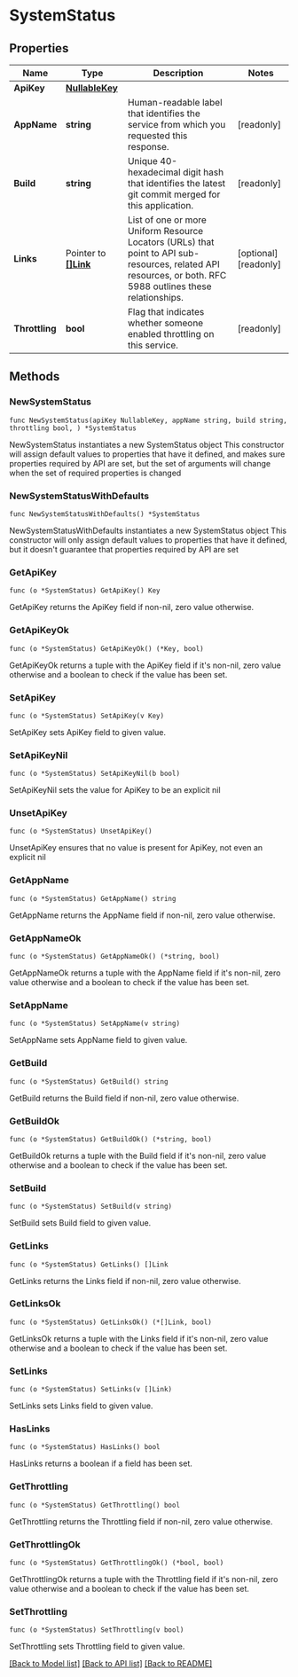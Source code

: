 # SystemStatus

## Properties

Name | Type | Description | Notes
------------ | ------------- | ------------- | -------------
**ApiKey** | [**NullableKey**](Key.md) |  | 
**AppName** | **string** | Human-readable label that identifies the service from which you requested this response. | [readonly] 
**Build** | **string** | Unique 40-hexadecimal digit hash that identifies the latest git commit merged for this application. | [readonly] 
**Links** | Pointer to [**[]Link**](Link.md) | List of one or more Uniform Resource Locators (URLs) that point to API sub-resources, related API resources, or both. RFC 5988 outlines these relationships. | [optional] [readonly] 
**Throttling** | **bool** | Flag that indicates whether someone enabled throttling on this service. | [readonly] 

## Methods

### NewSystemStatus

`func NewSystemStatus(apiKey NullableKey, appName string, build string, throttling bool, ) *SystemStatus`

NewSystemStatus instantiates a new SystemStatus object
This constructor will assign default values to properties that have it defined,
and makes sure properties required by API are set, but the set of arguments
will change when the set of required properties is changed

### NewSystemStatusWithDefaults

`func NewSystemStatusWithDefaults() *SystemStatus`

NewSystemStatusWithDefaults instantiates a new SystemStatus object
This constructor will only assign default values to properties that have it defined,
but it doesn't guarantee that properties required by API are set

### GetApiKey

`func (o *SystemStatus) GetApiKey() Key`

GetApiKey returns the ApiKey field if non-nil, zero value otherwise.

### GetApiKeyOk

`func (o *SystemStatus) GetApiKeyOk() (*Key, bool)`

GetApiKeyOk returns a tuple with the ApiKey field if it's non-nil, zero value otherwise
and a boolean to check if the value has been set.

### SetApiKey

`func (o *SystemStatus) SetApiKey(v Key)`

SetApiKey sets ApiKey field to given value.


### SetApiKeyNil

`func (o *SystemStatus) SetApiKeyNil(b bool)`

 SetApiKeyNil sets the value for ApiKey to be an explicit nil

### UnsetApiKey
`func (o *SystemStatus) UnsetApiKey()`

UnsetApiKey ensures that no value is present for ApiKey, not even an explicit nil
### GetAppName

`func (o *SystemStatus) GetAppName() string`

GetAppName returns the AppName field if non-nil, zero value otherwise.

### GetAppNameOk

`func (o *SystemStatus) GetAppNameOk() (*string, bool)`

GetAppNameOk returns a tuple with the AppName field if it's non-nil, zero value otherwise
and a boolean to check if the value has been set.

### SetAppName

`func (o *SystemStatus) SetAppName(v string)`

SetAppName sets AppName field to given value.


### GetBuild

`func (o *SystemStatus) GetBuild() string`

GetBuild returns the Build field if non-nil, zero value otherwise.

### GetBuildOk

`func (o *SystemStatus) GetBuildOk() (*string, bool)`

GetBuildOk returns a tuple with the Build field if it's non-nil, zero value otherwise
and a boolean to check if the value has been set.

### SetBuild

`func (o *SystemStatus) SetBuild(v string)`

SetBuild sets Build field to given value.


### GetLinks

`func (o *SystemStatus) GetLinks() []Link`

GetLinks returns the Links field if non-nil, zero value otherwise.

### GetLinksOk

`func (o *SystemStatus) GetLinksOk() (*[]Link, bool)`

GetLinksOk returns a tuple with the Links field if it's non-nil, zero value otherwise
and a boolean to check if the value has been set.

### SetLinks

`func (o *SystemStatus) SetLinks(v []Link)`

SetLinks sets Links field to given value.

### HasLinks

`func (o *SystemStatus) HasLinks() bool`

HasLinks returns a boolean if a field has been set.

### GetThrottling

`func (o *SystemStatus) GetThrottling() bool`

GetThrottling returns the Throttling field if non-nil, zero value otherwise.

### GetThrottlingOk

`func (o *SystemStatus) GetThrottlingOk() (*bool, bool)`

GetThrottlingOk returns a tuple with the Throttling field if it's non-nil, zero value otherwise
and a boolean to check if the value has been set.

### SetThrottling

`func (o *SystemStatus) SetThrottling(v bool)`

SetThrottling sets Throttling field to given value.



[[Back to Model list]](../README.md#documentation-for-models) [[Back to API list]](../README.md#documentation-for-api-endpoints) [[Back to README]](../README.md)


